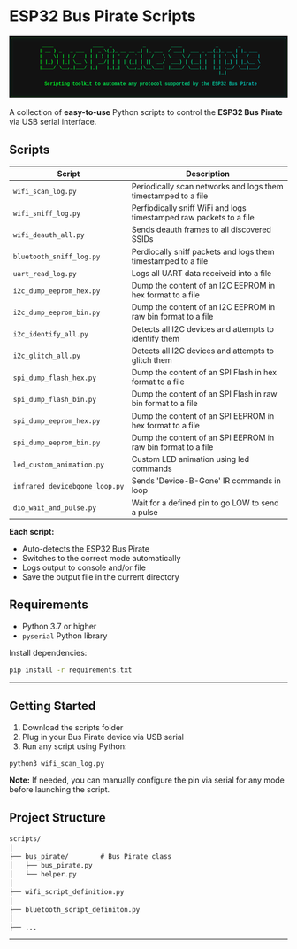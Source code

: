 # ESP32 Bus Pirate Scripts

![Bus Pirate Scripts](/bus_pirate_scripts.png)

A collection of **easy-to-use** Python scripts to control the **ESP32 Bus Pirate** via USB serial interface.

## Scripts

| Script | Description |
|--------|-------------|
| `wifi_scan_log.py` | Periodically scan networks and logs them timestamped to a file |
| `wifi_sniff_log.py` | Perfiodically sniff WiFi and logs timestamped raw packets to a file |
| `wifi_deauth_all.py` | Sends deauth frames to all discovered SSIDs |
| `bluetooth_sniff_log.py` | Perdiocally sniff packets and logs them timestamped to a file |
| `uart_read_log.py` | Logs all UART data receiveid into a file |
| `i2c_dump_eeprom_hex.py` | Dump the content of an I2C EEPROM in hex format to a file |
| `i2c_dump_eeprom_bin.py` | Dump the content of an I2C EEPROM in raw bin format to a file |
| `i2c_identify_all.py` | Detects all I2C devices and attempts to identify them |
| `i2c_glitch_all.py` | Detects all I2C devices and attempts to glitch them |
| `spi_dump_flash_hex.py` | Dump the content of an SPI Flash in hex format to a file |
| `spi_dump_flash_bin.py` | Dump the content of an SPI Flash in raw bin format to a file |
| `spi_dump_eeprom_hex.py` | Dump the content of an SPI EEPROM in hex format to a file |
| `spi_dump_eeprom_bin.py` | Dump the content of an SPI EEPROM in raw bin format to a file |
| `led_custom_animation.py` | Custom LED animation using led commands |
| `infrared_devicebgone_loop.py` | Sends 'Device-B-Gone' IR commands in loop |
| `dio_wait_and_pulse.py`  | Wait for a defined pin to go LOW to send a pulse |

**Each script:**
- Auto-detects the ESP32 Bus Pirate
- Switches to the correct mode automatically
- Logs output to console and/or file
- Save the output file in the current directory

## Requirements

- Python 3.7 or higher
- `pyserial` Python library

Install dependencies:
```bash
pip install -r requirements.txt
```

---

##  Getting Started

1. Download the scripts folder
2. Plug in your Bus Pirate device via USB serial
3. Run any script using Python:
```bash
python3 wifi_scan_log.py
```

**Note:** If needed, you can manually configure the pin via serial for any mode before launching the script.

## Project Structure

```
scripts/
│
├── bus_pirate/        # Bus Pirate class
│   ├── bus_pirate.py
│   └── helper.py
│
├── wifi_script_definition.py
│
├── bluetooth_script_definiton.py
│
├── ...

```


---